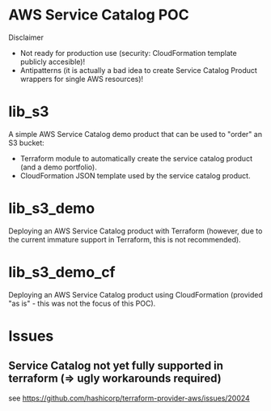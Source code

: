 # AWS Service Catalog POC

Disclaimer
- Not ready for production use (security: CloudFormation template publicly accesible)!
- Antipatterns (it is actually a bad idea to create Service Catalog Product wrappers for single AWS resources)!

# lib_s3

A simple AWS Service Catalog demo product that can be used to "order" an S3 bucket:
- Terraform module to automatically create the service catalog product (and a demo portfolio).
- CloudFormation JSON template used by the service catalog product.

# lib_s3_demo

Deploying an AWS Service Catalog product with Terraform (however, due to the current immature support in Terraform, this is not recommended).

# lib_s3_demo_cf

Deploying an AWS Service Catalog product using CloudFormation (provided "as is" - this was not the focus of this POC).

# Issues

## Service Catalog not yet fully supported in terraform (=> ugly workarounds required)

see https://github.com/hashicorp/terraform-provider-aws/issues/20024 
